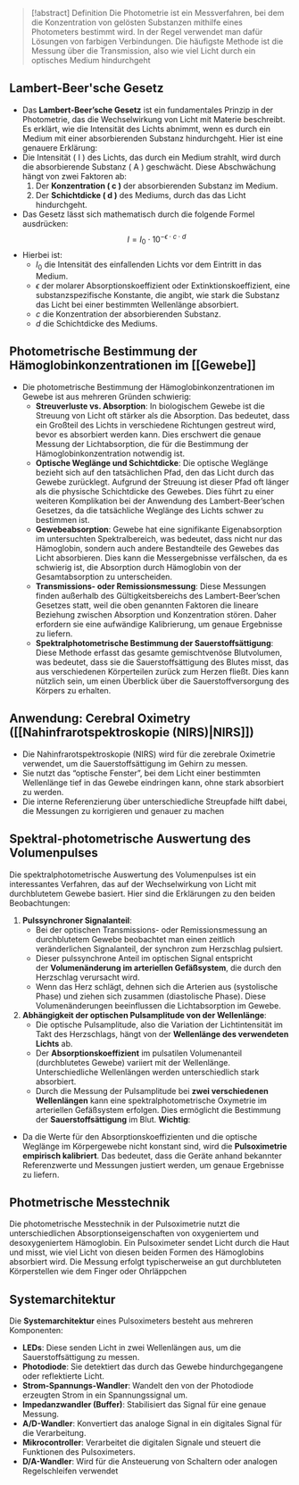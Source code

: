 > [!abstract] Definition
>  Die Photometrie ist ein Messverfahren, bei dem die Konzentration von gelösten Substanzen mithilfe eines Photometers bestimmt wird. In der Regel verwendet man dafür Lösungen von farbigen Verbindungen. Die häufigste Methode ist die Messung über die Transmission, also wie viel Licht durch ein optisches Medium hindurchgeht

## Lambert-Beer'sche Gesetz
- Das **Lambert-Beer’sche Gesetz** ist ein fundamentales Prinzip in der Photometrie, das die Wechselwirkung von Licht mit Materie beschreibt. Es erklärt, wie die Intensität des Lichts abnimmt, wenn es durch ein Medium mit einer absorbierenden Substanz hindurchgeht. Hier ist eine genauere Erklärung:
- Die Intensität ( I ) des Lichts, das durch ein Medium strahlt, wird durch die absorbierende Substanz ( A ) geschwächt. Diese Abschwächung hängt von zwei Faktoren ab:
	1. Der **Konzentration ( c )** der absorbierenden Substanz im Medium.
	2. Der **Schichtdicke ( d )** des Mediums, durch das das Licht hindurchgeht.
- Das Gesetz lässt sich mathematisch durch die folgende Formel ausdrücken:$$I=I_{0}\cdot10^{-\epsilon\cdot c \cdot d}$$
- Hierbei ist:
	- $I_{0}$ die Intensität des einfallenden Lichts vor dem Eintritt in das Medium.
	- $\epsilon$ der molarer Absorptionskoeffizient oder Extinktionskoeffizient, eine substanzspezifische Konstante, die angibt, wie stark die Substanz das Licht bei einer bestimmten Wellenlänge absorbiert.
	- $c$ die Konzentration der absorbierenden Substanz.
	- $d$ die Schichtdicke des Mediums.

## Photometrische Bestimmung der Hämoglobinkonzentrationen im [[Gewebe]]
- Die photometrische Bestimmung der Hämoglobinkonzentrationen im Gewebe ist aus mehreren Gründen schwierig:
	- **Streuverluste vs. Absorption**: In biologischem Gewebe ist die Streuung von Licht oft stärker als die Absorption. Das bedeutet, dass ein Großteil des Lichts in verschiedene Richtungen gestreut wird, bevor es absorbiert werden kann. Dies erschwert die genaue Messung der Lichtabsorption, die für die Bestimmung der Hämoglobinkonzentration notwendig ist.
	- **Optische Weglänge und Schichtdicke**: Die optische Weglänge bezieht sich auf den tatsächlichen Pfad, den das Licht durch das Gewebe zurücklegt. Aufgrund der Streuung ist dieser Pfad oft länger als die physische Schichtdicke des Gewebes. Dies führt zu einer weiteren Komplikation bei der Anwendung des Lambert-Beer’schen Gesetzes, da die tatsächliche Weglänge des Lichts schwer zu bestimmen ist.
	- **Gewebeabsorption**: Gewebe hat eine signifikante Eigenabsorption im untersuchten Spektralbereich, was bedeutet, dass nicht nur das Hämoglobin, sondern auch andere Bestandteile des Gewebes das Licht absorbieren. Dies kann die Messergebnisse verfälschen, da es schwierig ist, die Absorption durch Hämoglobin von der Gesamtabsorption zu unterscheiden.
	- **Transmissions- oder Remissionsmessung**: Diese Messungen finden außerhalb des Gültigkeitsbereichs des Lambert-Beer’schen Gesetzes statt, weil die oben genannten Faktoren die lineare Beziehung zwischen Absorption und Konzentration stören. Daher erfordern sie eine aufwändige Kalibrierung, um genaue Ergebnisse zu liefern.
	- **Spektralphotometrische Bestimmung der Sauerstoffsättigung**: Diese Methode erfasst das gesamte gemischtvenöse Blutvolumen, was bedeutet, dass sie die Sauerstoffsättigung des Blutes misst, das aus verschiedenen Körperteilen zurück zum Herzen fließt. Dies kann nützlich sein, um einen Überblick über die Sauerstoffversorgung des Körpers zu erhalten.

## Anwendung: Cerebral Oximetry ([[Nahinfrarotspektroskopie (NIRS)|NIRS]])
- Die Nahinfrarotspektroskopie (NIRS) wird für die zerebrale Oximetrie verwendet, um die Sauerstoffsättigung im Gehirn zu messen. 
- Sie nutzt das “optische Fenster”, bei dem Licht einer bestimmten Wellenlänge tief in das Gewebe eindringen kann, ohne stark absorbiert zu werden. 
- Die interne Referenzierung über unterschiedliche Streupfade hilft dabei, die Messungen zu korrigieren und genauer zu machen

## Spektral-photometrische Auswertung des Volumenpulses
Die spektralphotometrische Auswertung des Volumenpulses ist ein interessantes Verfahren, das auf der Wechselwirkung von Licht mit durchblutetem Gewebe basiert. Hier sind die Erklärungen zu den beiden Beobachtungen:
1. **Pulssynchroner Signalanteil**:
    - Bei der optischen Transmissions- oder Remissionsmessung an durchblutetem Gewebe beobachtet man einen zeitlich veränderlichen Signalanteil, der synchron zum Herzschlag pulsiert.
    - Dieser pulssynchrone Anteil im optischen Signal entspricht der **Volumenänderung im arteriellen Gefäßsystem**, die durch den Herzschlag verursacht wird.
    - Wenn das Herz schlägt, dehnen sich die Arterien aus (systolische Phase) und ziehen sich zusammen (diastolische Phase). Diese Volumenänderungen beeinflussen die Lichtabsorption im Gewebe.
2. **Abhängigkeit der optischen Pulsamplitude von der Wellenlänge**:
    - Die optische Pulsamplitude, also die Variation der Lichtintensität im Takt des Herzschlags, hängt von der **Wellenlänge des verwendeten Lichts** ab.
    - Der **Absorptionskoeffizient** im pulsatilen Volumenanteil (durchblutetes Gewebe) variiert mit der Wellenlänge. Unterschiedliche Wellenlängen werden unterschiedlich stark absorbiert.
    - Durch die Messung der Pulsamplitude bei **zwei verschiedenen Wellenlängen** kann eine spektralphotometrische Oxymetrie im arteriellen Gefäßsystem erfolgen. Dies ermöglicht die Bestimmung der **Sauerstoffsättigung** im Blut.
**Wichtig**:
- Da die Werte für den Absorptionskoeffizienten und die optische Weglänge im Körpergewebe nicht konstant sind, wird die **Pulsoximetrie empirisch kalibriert**. Das bedeutet, dass die Geräte anhand bekannter Referenzwerte und Messungen justiert werden, um genaue Ergebnisse zu liefern.

## Photmetrische Messtechnik
Die photometrische Messtechnik in der Pulsoximetrie nutzt die unterschiedlichen Absorptionseigenschaften von oxygeniertem und desoxygeniertem Hämoglobin. Ein Pulsoximeter sendet Licht durch die Haut und misst, wie viel Licht von diesen beiden Formen des Hämoglobins absorbiert wird. Die Messung erfolgt typischerweise an gut durchbluteten Körperstellen wie dem Finger oder Ohrläppchen
## Systemarchitektur
Die **Systemarchitektur** eines Pulsoximeters besteht aus mehreren Komponenten:
- **LEDs**: Diese senden Licht in zwei Wellenlängen aus, um die Sauerstoffsättigung zu messen.
- **Photodiode**: Sie detektiert das durch das Gewebe hindurchgegangene oder reflektierte Licht.
- **Strom-Spannungs-Wandler**: Wandelt den von der Photodiode erzeugten Strom in ein Spannungssignal um.
- **Impedanzwandler (Buffer)**: Stabilisiert das Signal für eine genaue Messung.
- **A/D-Wandler**: Konvertiert das analoge Signal in ein digitales Signal für die Verarbeitung.
- **Mikrocontroller**: Verarbeitet die digitalen Signale und steuert die Funktionen des Pulsoximeters.
- **D/A-Wandler**: Wird für die Ansteuerung von Schaltern oder analogen Regelschleifen verwendet